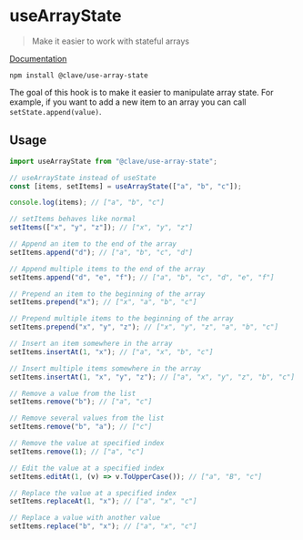 # useArrayState

> Make it easier to work with stateful arrays

[Documentation](https://claveconsulting.github.io/react-hooks/use-array-state)

```shell
npm install @clave/use-array-state
```

The goal of this hook is to make it easier to manipulate array state. For example, if you want to add a new item to an array you can call `setState.append(value)`.

## Usage

```jsx
import useArrayState from "@clave/use-array-state";

// useArrayState instead of useState
const [items, setItems] = useArrayState(["a", "b", "c"]);

console.log(items); // ["a", "b", "c"]

// setItems behaves like normal
setItems(["x", "y", "z"]); // ["x", "y", "z"]

// Append an item to the end of the array
setItems.append("d"); // ["a", "b", "c", "d"]

// Append multiple items to the end of the array
setItems.append("d", "e", "f"); // ["a", "b", "c", "d", "e", "f"]

// Prepend an item to the beginning of the array
setItems.prepend("x"); // ["x", "a", "b", "c"]

// Prepend multiple items to the beginning of the array
setItems.prepend("x", "y", "z"); // ["x", "y", "z", "a", "b", "c"]

// Insert an item somewhere in the array
setItems.insertAt(1, "x"); // ["a", "x", "b", "c"]

// Insert multiple items somewhere in the array
setItems.insertAt(1, "x", "y", "z"); // ["a", "x", "y", "z", "b", "c"]

// Remove a value from the list
setItems.remove("b"); // ["a", "c"]

// Remove several values from the list
setItems.remove("b", "a"); // ["c"]

// Remove the value at specified index
setItems.remove(1); // ["a", "c"]

// Edit the value at a specified index
setItems.editAt(1, (v) => v.ToUpperCase()); // ["a", "B", "c"]

// Replace the value at a specified index
setItems.replaceAt(1, "x"); // ["a", "x", "c"]

// Replace a value with another value
setItems.replace("b", "x"); // ["a", "x", "c"]
```
